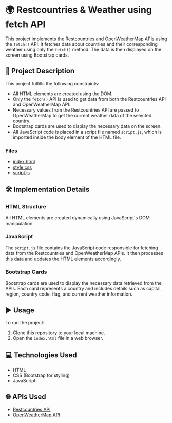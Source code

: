 # 🌍 Restcountries & Weather using fetch API

This project implements the Restcountries and OpenWeatherMap APIs using the `fetch()` API. It fetches data about countries and their corresponding weather using only the `fetch()` method. The data is then displayed on the screen using Bootstrap cards.

## 📝 Project Description

This project fulfills the following constraints:

- All HTML elements are created using the DOM.
- Only the `fetch()` API is used to get data from both the Restcountries API and OpenWeatherMap API.
- Necessary values from the Restcountries API are passed to OpenWeatherMap to get the current weather data of the selected country.
- Bootstrap cards are used to display the necessary data on the screen.
- All JavaScript code is placed in a script file named `script.js`, which is imported inside the body element of the HTML file.

### Files
- [index.html](index.html)
- [style.css](css/style.css)
- [script.js](js/script.js)

## 🛠 Implementation Details

### HTML Structure

All HTML elements are created dynamically using JavaScript's DOM manipulation.

### JavaScript

The `script.js` file contains the JavaScript code responsible for fetching data from the Restcountries and OpenWeatherMap APIs. It then processes this data and updates the HTML elements accordingly.

### Bootstrap Cards

Bootstrap cards are used to display the necessary data retrieved from the APIs. Each card represents a country and includes details such as capital, region, country code, flag, and current weather information.

## ▶️ Usage

To run the project:

1. Clone this repository to your local machine.
2. Open the `index.html` file in a web browser.

## 💻 Technologies Used

- HTML
- CSS (Bootstrap for styling)
- JavaScript

## 🌐 APIs Used

- [Restcountries API](https://restcountries.com/)
- [OpenWeatherMap API](https://openweathermap.org/api)

